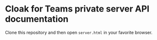 # Cloak for Teams private server API documentation

Clone this repository and then open `server.html` in your favorite browser.
